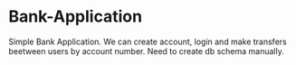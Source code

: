 # Bank-Application
Simple Bank Application. We can create account, login and make transfers beetween users by account number. Need to create db schema manually.
